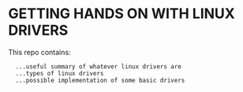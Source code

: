 #  GETTING HANDS ON WITH LINUX DRIVERS
This repo contains:
```
  ...useful summary of whatever linux drivers are
  ...types of linux drivers
  ...possible implementation of some basic drivers
```  
